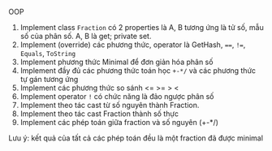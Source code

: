 OOP

1. Implement class `Fraction` có 2 properties là A, B tương ứng là tử số, mẫu số của phân số. A, B là get; private set.
2. Implement (override) các phương thức, operator là GetHash, `==`, `!=`, `Equals`, `ToString`
3. Implement phương thức Minimal để đơn giản hóa phân số
4. Implement đầy đủ các phương thức toán học `+-*/` và các phương thức tự gán tương ứng
5. Implement các phương thức so sánh <= >= > <
6. Implement operator `!` có chức năng là đảo ngược phân số
7. Implement theo tác cast từ số nguyên thành Fraction.
8. Implement theo tác cast Fraction thành số thực
9. Implement các phép toán giữa fraction và số nguyên (+-\*/)

Lưu ý: kết quả của tất cả các phép toán đều là một fraction đã được minimal
